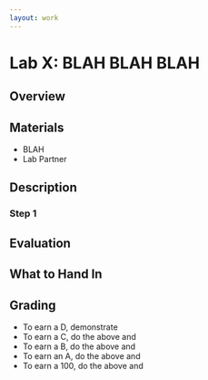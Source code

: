 ```yaml
---
layout: work
---
```

# Lab X: BLAH BLAH BLAH

## Overview

## Materials

* BLAH
* Lab Partner

## Description

### Step 1

## Evaluation

## What to Hand In

## Grading

* To earn a D, demonstrate
* To earn a C, do the above and
* To earn a B, do the above and
* To earn an A, do the above and
* To earn a 100, do the above and
